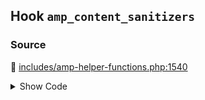 ## Hook `amp_content_sanitizers`

### Source

:link: [includes/amp-helper-functions.php:1540](https://github.com/ampproject/amp-wp/blob/develop/includes/amp-helper-functions.php#L1540)

<details>
<summary>Show Code</summary>

```php
$sanitizers = apply_filters( 'amp_content_sanitizers', $sanitizers, $post );
```

</details>
